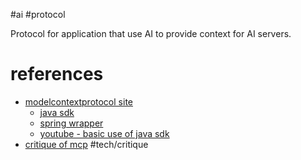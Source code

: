 #ai #protocol

Protocol for application that use AI to provide context for AI servers.


# references
- [modelcontextprotocol site](https://modelcontextprotocol.io/introduction)
	- [java sdk](https://modelcontextprotocol.io/sdk/java/mcp-overview)
	- [spring wrapper](https://docs.spring.io/spring-ai/reference/api/mcp/mcp-overview.html)
	- [youtube - basic use of java sdk](https://www.youtube.com/watch?v=Y_Rk6QgWUbE)
- [critique of mcp](https://www.youtube.com/watch?v=HyzlYwjoXOQ) #tech/critique

